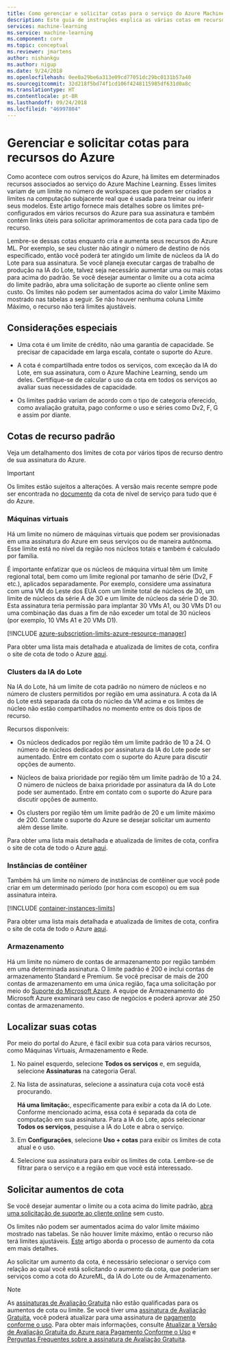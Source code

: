 ```yaml
---
title: Como gerenciar e solicitar cotas para o serviço do Azure Machine Learning
description: Este guia de instruções explica as várias cotas em recursos para o Azure Machine Learning e como exibir e solicitar mais cota.
services: machine-learning
ms.service: machine-learning
ms.component: core
ms.topic: conceptual
ms.reviewer: jmartens
author: nishankgu
ms.author: nigup
ms.date: 9/24/2018
ms.openlocfilehash: 0ee0a29be6a313e09cd77051dc29bc0131b57a40
ms.sourcegitcommit: 32d218f5bd74f1cd106f4248115985df631d0a8c
ms.translationtype: HT
ms.contentlocale: pt-BR
ms.lasthandoff: 09/24/2018
ms.locfileid: "46997804"
---
```

# <a name="manage-and-request-quotas-for-azure-resources"></a>Gerenciar e solicitar cotas para recursos do Azure

Como acontece com outros serviços do Azure, há limites em determinados recursos associados ao serviço do Azure Machine Learning. Esses limites variam de um limite no número de workspaces que podem ser criados a limites na computação subjacente real que é usada para treinar ou inferir seus modelos. Este artigo fornece mais detalhes sobre os limites pré-configurados em vários recursos do Azure para sua assinatura e também contém links úteis para solicitar aprimoramentos de cota para cada tipo de recurso.

Lembre-se dessas cotas enquanto cria e aumenta seus recursos do Azure ML. Por exemplo, se seu cluster não atingir o número de destino de nós especificado, então você poderá ter atingido um limite de núcleos da IA do Lote para sua assinatura. Se você planeja executar cargas de trabalho de produção na IA do Lote, talvez seja necessário aumentar uma ou mais cotas para acima do padrão. Se você desejar aumentar o limite ou a cota acima do limite padrão, abra uma solicitação de suporte ao cliente online sem custo. Os limites não podem ser aumentados acima do valor Limite Máximo mostrado nas tabelas a seguir. Se não houver nenhuma coluna Limite Máximo, o recurso não terá limites ajustáveis. 

## <a name="special-considerations"></a>Considerações especiais

+ Uma cota é um limite de crédito, não uma garantia de capacidade. Se precisar de capacidade em larga escala, contate o suporte do Azure.

+ A cota é compartilhada entre todos os serviços, com exceção da IA do Lote, em sua assinatura, com o Azure Machine Learning, sendo um deles. Certifique-se de calcular o uso da cota em todos os serviços ao avaliar suas necessidades de capacidade.

+ Os limites padrão variam de acordo com o tipo de categoria oferecido, como avaliação gratuita, pago conforme o uso e séries como Dv2, F, G e assim por diante.

## <a name="default-resource-quotas"></a>Cotas de recurso padrão

Veja um detalhamento dos limites de cota por vários tipos de recurso dentro de sua assinatura do Azure. 

> [!Important]
> Os limites estão sujeitos a alterações. A versão mais recente sempre pode ser encontrada no [documento](https://docs.microsoft.com/azure/azure-subscription-service-limits/) da cota de nível de serviço para tudo que é do Azure.

### <a name="virtual-machines"></a>Máquinas virtuais 
Há um limite no número de máquinas virtuais que podem ser provisionadas em uma assinatura do Azure em seus serviços ou de maneira autônoma. Esse limite está no nível da região nos núcleos totais e também é calculado por família.

É importante enfatizar que os núcleos de máquina virtual têm um limite regional total, bem como um limite regional por tamanho de série (Dv2, F etc.), aplicados separadamente. Por exemplo, considere uma assinatura com uma VM do Leste dos EUA com um limite total de núcleos de 30, um limite de núcleos da série A de 30 e um limite de núcleos da série D de 30. Esta assinatura teria permissão para implantar 30 VMs A1, ou 30 VMs D1 ou uma combinação das duas a fim de não exceder um total de 30 núcleos (por exemplo, 10 VMs A1 e 20 VMs D1).

[!INCLUDE [azure-subscription-limits-azure-resource-manager](../../../includes/azure-subscription-limits-azure-resource-manager.md)]

Para obter uma lista mais detalhada e atualizada de limites de cota, confira o site de cota de todo o Azure [aqui](https://docs.microsoft.com/azure/azure-subscription-service-limits#subscription-limits-1).

### <a name="batch-ai-clusters"></a>Clusters da IA do Lote
Na IA do Lote, há um limite de cota padrão no número de núcleos e no número de clusters permitidos por região em uma assinatura. A cota da IA do Lote está separada da cota do núcleo da VM acima e os limites de núcleo não estão compartilhados no momento entre os dois tipos de recurso.

Recursos disponíveis:
+ Os núcleos dedicados por região têm um limite padrão de 10 a 24.  O número de núcleos dedicados por assinatura da IA do Lote pode ser aumentado. Entre em contato com o suporte do Azure para discutir opções de aumento.

+ Núcleos de baixa prioridade por região têm um limite padrão de 10 a 24.  O número de núcleos de baixa prioridade por assinatura da IA do Lote pode ser aumentado. Entre em contato com o suporte do Azure para discutir opções de aumento.

+ Os clusters por região têm um limite padrão de 20 e um limite máximo de 200. Contate o suporte do Azure se desejar solicitar um aumento além desse limite.

Para obter uma lista mais detalhada e atualizada de limites de cota, confira o site de cota de todo o Azure [aqui](https://docs.microsoft.com/azure/azure-subscription-service-limits#batch-ai-limits).

### <a name="container-instances"></a>Instâncias de contêiner

Também há um limite no número de instâncias de contêiner que você pode criar em um determinado período (por hora com escopo) ou em sua assinatura inteira.

[!INCLUDE [container-instances-limits](../../../includes/container-instances-limits.md)]

Para obter uma lista mais detalhada e atualizada de limites de cota, confira o site de cota de todo o Azure [aqui](https://docs.microsoft.com/azure/azure-subscription-service-limits#container-instances-limits).

### <a name="storage"></a>Armazenamento
Há um limite no número de contas de armazenamento por região também em uma determinada assinatura. O limite padrão é 200 e inclui contas de armazenamento Standard e Premium. Se você precisar de mais de 200 contas de armazenamento em uma única região, faça uma solicitação por meio do [Suporte do Microsoft Azure](https://ms.portal.azure.com/#blade/Microsoft_Azure_Support/HelpAndSupportBlade/newsupportrequest/). A equipe de Armazenamento do Microsoft Azure examinará seu caso de negócios e poderá aprovar até 250 contas de armazenamento.


## <a name="find-your-quotas"></a>Localizar suas cotas

Por meio do portal do Azure, é fácil exibir sua cota para vários recursos, como Máquinas Virtuais, Armazenamento e Rede.

1. No painel esquerdo, selecione **Todos os serviços** e, em seguida, selecione **Assinaturas** na categoria Geral.

1. Na lista de assinaturas, selecione a assinatura cuja cota você está procurando.

   **Há uma limitação:**, especificamente para exibir a cota da IA do Lote. Conforme mencionado acima, essa cota é separada da cota de computação em sua assinatura. 
   Para a IA do Lote, após selecionar **Todos os serviços**, pesquise a IA do Lote e abra o serviço.

1. Em **Configurações**, selecione **Uso + cotas** para exibir os limites de cota atual e o uso.

1. Selecione sua assinatura para exibir os limites de cota. Lembre-se de filtrar para o serviço e a região em que você está interessado.


## <a name="request-quota-increases"></a>Solicitar aumentos de cota

Se você desejar aumentar o limite ou a cota acima do limite padrão, [abra uma solicitação de suporte ao cliente online](https://ms.portal.azure.com/#blade/Microsoft_Azure_Support/HelpAndSupportBlade/newsupportrequest/) sem custo. 

Os limites não podem ser aumentados acima do valor limite máximo mostrado nas tabelas. Se não houver limite máximo, então o recurso não terá limites ajustáveis. [Este](https://docs.microsoft.com/azure/azure-resource-manager/resource-manager-quota-errors) artigo aborda o processo de aumento da cota em mais detalhes.

Ao solicitar um aumento da cota, é necessário selecionar o serviço com relação ao qual você está solicitando o aumento da cota, que poderiam ser serviços como a cota do AzureML, da IA do Lote ou de Armazenamento. 

> [!NOTE]
> As [assinaturas de Avaliação Gratuita](https://azure.microsoft.com/offers/ms-azr-0044p) não estão qualificadas para os aumentos de cota ou limite. Se você tiver uma [assinatura de Avaliação Gratuita](https://azure.microsoft.com/offers/ms-azr-0044p), você poderá atualizar para uma assinatura de [pagamento conforme o uso](https://azure.microsoft.com/offers/ms-azr-0003p/). Para obter mais informações, consulte [Atualizar a Versão de Avaliação Gratuita do Azure para Pagamento Conforme o Uso](../../billing/billing-upgrade-azure-subscription.md) e [Perguntas Frequentes sobre a assinatura de Avaliação Gratuita](https://azure.microsoft.com/free/free-account-faq).
